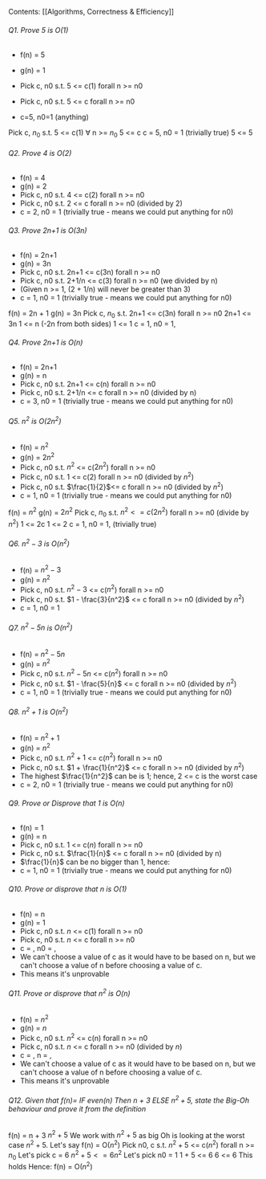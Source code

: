 Contents:
[[Algorithms, Correctness & Efficiency]]


###### Q1. Prove 5 is O(1)
- f(n) = 5
- g(n) = 1

- Pick c, n0 s.t. 5 <= c(1) forall n >= n0
- Pick c, n0 s.t. 5 <= c forall n >= n0
- c=5, n0=1 (anything)

Pick c, $n_0$ s.t. 5 <= c(1) $\forall$ n >= $n_0$
5 <= c
c = 5, n0 = 1 (trivially true)
5 <= 5
###### Q2. Prove 4 is O(2)
- f(n) = 4
- g(n) = 2
- Pick c, n0 s.t. 4 <= c(2) forall n >= n0
- Pick c, n0 s.t. 2 <= c forall n >= n0 (divided by 2)
- c = 2, n0 = 1 (trivially true - means we could put anything for n0)

###### Q3. Prove 2n+1 is O(3n)
- f(n) = 2n+1
- g(n) = 3n
- Pick c, n0 s.t. 2n+1 <= c(3n) forall n >= n0
- Pick c, n0 s.t. 2+1/n <= c(3) forall n >= n0 (we divided by n)
- (Given n >= 1, (2 + 1/n) will never be greater than 3)
- c = 1, n0 = 1 (trivially true - means we could put anything for n0)

f(n) = 2n +  1
g(n) = 3n
Pick c, $n_0$ s.t. 2n+1 <= c(3n) forall n >= n0
2n+1 <= 3n
1 <= n (-2n from both sides)
1 <= 1
c = 1, n0 = 1,

###### Q4. Prove 2n+1 is O(n)
- f(n) = 2n+1
- g(n) = n
- Pick c, n0 s.t. 2n+1 <= c(n) forall n >= n0
- Pick c, n0 s.t. 2+1/n <= c forall n >= n0 (divided by n)
- c = 3, n0 = 1 (trivially true - means we could put anything for n0)

###### Q5. $n^2$ is $O(2n^2)$
- f(n) = $n^2$
- g(n) = $2n^2$
- Pick c, n0 s.t. $n^2$ <= c($2n^2$) forall n >= n0
- Pick c, n0 s.t. $1$ <= c($2$) forall n >= n0 (divided by $n^2$)
- Pick c, n0 s.t. $\frac{1}{2}$<= c forall n >= n0 (divided by $n^2$)
- c = 1, n0 = 1 (trivially true - means we could put anything for n0)

f(n) = $n^2$
g(n) = $2n^2$
Pick c, $n_0$ s.t. $n^2 <= c(2n^2)$ forall n >= n0
(divide by $n^2$) 1 <= 2c 
1 <= 2
c = 1, n0 = 1, (trivially true)
###### Q6. $n^2 - 3$ is $O(n^2)$
- f(n) = $n^2 - 3$
- g(n) = $n^2$
- Pick c, n0 s.t. $n^2 - 3$ <= c($n^2$) forall n >= n0
- Pick c, n0 s.t. $1 - \frac{3}{n^2}$ <= c forall n >= n0 (divided by $n^2$)
- c = 1, n0 = 1 

###### Q7. $n^2 - 5n$ is $O(n^2)$
- f(n) = $n^2 - 5n$ 
- g(n) = $n^2$
- Pick c, n0 s.t. $n^2 - 5n$ <= c($n^2$) forall n >= n0
- Pick c, n0 s.t. $1 - \frac{5}{n}$ <= c forall n >= n0 (divided by $n^2$)
- c = 1, n0 = 1 (trivially true - means we could put anything for n0)

###### Q8. $n^2 + 1$ is $O(n^2)$
- f(n) = $n^2 + 1$
- g(n) = $n^2$
- Pick c, n0 s.t. $n^2 + 1$ <= c($n^2$) forall n >= n0
- Pick c, n0 s.t. $1 + \frac{1}{n^2}$ <= c forall n >= n0 (divided by $n^2$)
- The highest $\frac{1}{n^2}$ can be is 1; hence, 2 <= c is the worst case
- c = 2, n0 = 1 (trivially true - means we could put anything for n0)

###### Q9. Prove or Disprove that 1 is $O(n)$
- f(n) = 1
- g(n) = n
- Pick c, n0 s.t. 1 <= c($n$) forall n >= n0 
- Pick c, n0 s.t. $\frac{1}{n}$ <= c forall n >= n0  (divided by n)
- $\frac{1}{n}$  can be no bigger than 1, hence:
- c = 1, n0 = 1 (trivially true - means we could put anything for n0)

###### Q10. Prove or disprove that $n$ is $O(1)$
- f(n) = n
- g(n) = 1
- Pick c, n0 s.t. $n$ <= c(1) forall n >= n0 
- Pick c, n0 s.t. $n$ <= c forall n >= n0 
- c = , n0 = ,
- We can't choose a value of c as it would have to be based on n, but we can't choose a value of n before choosing a value of c.
- This means it's unprovable

###### Q11. Prove or disprove that $n^2$ is $O(n)$
- f(n) = $n^2$
- g(n) = $n$
- Pick c, n0 s.t. $n^2$ <= c(n) forall n >= n0
- Pick c, n0 s.t. $n$ <= c forall n >= n0 (divided by $n$)
- c = , n = ,
- We can't choose a value of c as it would have to be based on n, but we can't choose a value of n before choosing a value of c.
- This means it's unprovable

###### Q12. Given that $f(n) =$ IF even(n) Then n + 3 ELSE $n^2 + 5$, state the Big-Oh behaviour and prove it from the definition 
f(n) = n + 3
		$n^2 + 5$
We work with $n^2 + 5$ as big Oh is looking at the worst case
$n^2 + 5$.
Let's say f(n) = O($n^2$)
Pick n0, c s.t. $n^2 + 5$ <= c$(n^2)$ forall n >= $n_0$
Let's pick c = 6
$n^2 + 5 <= 6n^2$
Let's pick n0 = 1
1 + 5 <= 6
6 <= 6
This holds
Hence: f(n) = O($n^2$)
